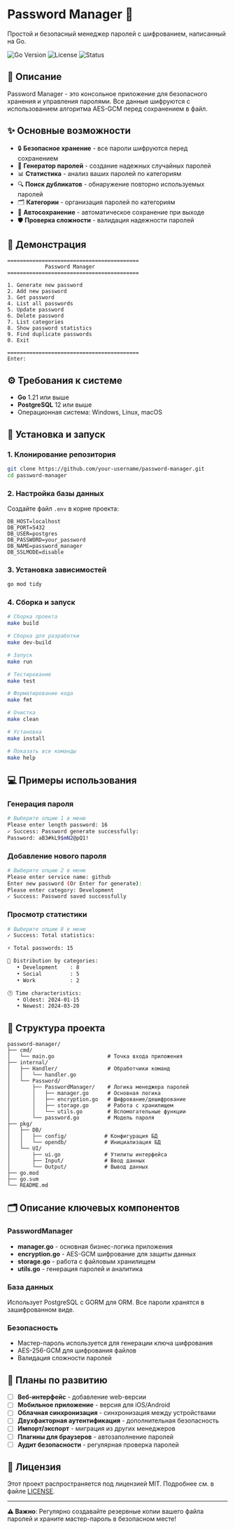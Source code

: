 # Password Manager 🔐

Простой и безопасный менеджер паролей с шифрованием, написанный на Go.

![Go Version](https://img.shields.io/badge/Go-1.21%2B-blue)
![License](https://img.shields.io/badge/License-MIT-green)
![Status](https://img.shields.io/badge/Status-Stable-brightgreen)

## 📖 Описание

Password Manager - это консольное приложение для безопасного хранения и управления паролями. Все данные шифруются с использованием алгоритма AES-GCM перед сохранением в файл.

## ✨ Основные возможности

- 🔒 **Безопасное хранение** - все пароли шифруются перед сохранением
- 🎲 **Генератор паролей** - создание надежных случайных паролей
- 📊 **Статистика** - анализ ваших паролей по категориям
- 🔍 **Поиск дубликатов** - обнаружение повторно используемых паролей
- 🗂️ **Категории** - организация паролей по категориям
- 💾 **Автосохранение** - автоматическое сохранение при выходе
- 🛡️ **Проверка сложности** - валидация надежности паролей

## 🎥 Демонстрация

```mardown
==========================================
            Password Manager              
==========================================

1. Generate new password
2. Add new password
3. Get password
4. List all passwords
5. Update password
6. Delete password
7. List categories
8. Show password statistics
9. Find duplicate passwords
0. Exit

==========================================
Enter: 
```

## ⚙️ Требования к системе

- **Go** 1.21 или выше
- **PostgreSQL** 12 или выше
- Операционная система: Windows, Linux, macOS

## 🚀 Установка и запуск

### 1. Клонирование репозитория

```bash
git clone https://github.com/your-username/password-manager.git
cd password-manager
```

### 2. Настройка базы данных

Создайте файл `.env` в корне проекта:

```env
DB_HOST=localhost
DB_PORT=5432
DB_USER=postgres
DB_PASSWORD=your_password
DB_NAME=password_manager
DB_SSLMODE=disable
```

### 3. Установка зависимостей

```bash
go mod tidy
```

### 4. Сборка и запуск

```bash
# Сборка проекта
make build

# Сборка для разработки
make dev-build

# Запуск
make run

# Тестирование
make test

# Форматирование кода
make fmt

# Очистка
make clean

# Установка
make install

# Показать все команды
make help
```

## 💻 Примеры использования

### Генерация пароля

```bash
# Выберите опцию 1 в меню
Please enter length password: 16
✓ Success: Password generate successfully:
Password: aB3#kL9$mN2@pQ1!
```

### Добавление нового пароля

```bash
# Выберите опцию 2 в меню
Please enter service name: github
Enter new password (Or Enter for generate): 
Please enter category: Development
✓ Success: Password saved successfully
```

### Просмотр статистики

```bash
# Выберите опцию 8 в меню
✓ Success: Total statistics:

⚡ Total passwords: 15

📂 Distribution by categories:
   • Development    : 8
   • Social         : 5
   • Work           : 2

🕒 Time characteristics:
   • Oldest: 2024-01-15
   • Newest: 2024-03-20
```

## 📁 Структура проекта

```mardown
password-manager/
├── cmd/
│   └── main.go                 # Точка входа приложения
├── internal/
│   ├── Handler/                # Обработчики команд
│   │   └── handler.go
│   └── Password/
│       ├── PasswordManager/    # Логика менеджера паролей
│       │   ├── manager.go      # Основная логика
│       │   ├── encryption.go   # Шифрование/дешифрование
│       │   ├── storage.go      # Работа с хранилищем
│       │   └── utils.go        # Вспомогательные функции
│       └── password.go         # Модель пароля
├── pkg/
│   ├── DB/
│   │   ├── config/            # Конфигурация БД
│   │   └── opendb/            # Инициализация БД
│   └── UI/
│       ├── ui.go              # Утилиты интерфейса
│       ├── Input/             # Ввод данных
│       └── Output/            # Вывод данных
├── go.mod
├── go.sum
└── README.md
```

## 🗂️ Описание ключевых компонентов

### PasswordManager

- **manager.go** - основная бизнес-логика приложения
- **encryption.go** - AES-GCM шифрование для защиты данных
- **storage.go** - работа с файловым хранилищем
- **utils.go** - генерация паролей и аналитика

### База данных

Использует PostgreSQL с GORM для ORM. Все пароли хранятся в зашифрованном виде.

### Безопасность

- Мастер-пароль используется для генерации ключа шифрования
- AES-256-GCM для шифрования файлов
- Валидация сложности паролей

## 🚀 Планы по развитию

- [ ] **Веб-интерфейс** - добавление web-версии
- [ ] **Мобильное приложение** - версия для iOS/Android
- [ ] **Облачная синхронизация** - синхронизация между устройствами
- [ ] **Двухфакторная аутентификация** - дополнительная безопасность
- [ ] **Импорт/экспорт** - миграция из других менеджеров
- [ ] **Плагины для браузеров** - автозаполнение паролей
- [ ] **Аудит безопасности** - регулярная проверка паролей

## 📄 Лицензия

Этот проект распространяется под лицензией MIT. Подробнее см. в файле [LICENSE](LICENSE).

---

**⚠️ Важно**: Регулярно создавайте резервные копии вашего файла паролей и храните мастер-пароль в безопасном месте!
